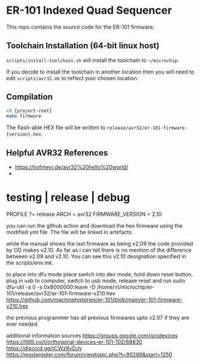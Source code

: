 # ER-101 Indexed Quad Sequencer

This repo contains the source code for the ER-101 firmware.

## Toolchain Installation (64-bit linux host)

`scripts/install-toolchain.sh` will install the toolchain to `~/microchip`. 

If you decide to install the toolchain in another location then you will need to edit `scripts/avr32.mk` to reflect your chosen location.

## Compilation

```bash
cd {project-root}
make firmware
```

The flash-able HEX file will be written to `release/avr32/er-101-firmware-{version}.hex`.

## Helpful AVR32 References

* https://hofmeyr.de/avr32%20hello%20world/
* 

# testing | release | debug
PROFILE ?= release
ARCH = avr32
FIRMWARE_VERSION = 2.10

you can run the github action and download the hex firmware using the modified yml file. The file will be linked in artefacts. 

while the manual shows the last firmware as being v2.09 the code  provided by OD makes v2.10. As far as i can tell there is no mention of the difference between v2.09 and v2.10. You can see this v2.10 designation specified in the scripts/env.mk. 


to place into dfu mode place switch into dev mode, hold down reset button, plug in usb to computer, switch to usb mode, release reset and run 
sudo dfu-util -a 0 -s 0x8000000:leave -D /home/vt/microchip/er-101/release/avr32/er-101-firmware-v210.hex https://github.com/machinehistories/er-101/blob/main/er-101-firmware-v210.hex

the previous programmer has all previous firmwares upto v2.07 if they are ever needed. 

additional information sources 
https://groups.google.com/g/odevices
https://llllllll.co/t/orthogonal-devices-er-101-102/68830
https://discord.gg/tCWz8vDJy
https://modwiggler.com/forum/viewtopic.php?t=90269&start=1250
